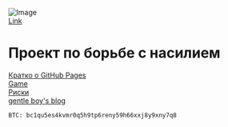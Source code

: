 ![Image](https://static.wixstatic.com/media/7ac599_10e3d91fb1e3408fa7bf4b03f28670ce~mv2.jpg/v1/fill/w_764,h_764,al_c,q_85,usm_0.66_1.00_0.01/7ac599_10e3d91fb1e3408fa7bf4b03f28670ce~mv2.webp) <br />
[Link](https://www.avogado6.com/diary2020?lightbox=dataItem-kgyq2h465)

# Проект по борьбе с насилием
[Кратко о GitHub Pages](https://poolsar42.github.io/non-violent/pages) <br />
[Game](https://poolsar42.github.io/non-violent/game) <br />
[Риски](https://poolsar42.github.io/non-violent/fear) <br />
[gentle boy's blog](https://poolsar42.github.io/non-violent/blog)

```
BTC: bc1qu5es4kvmr0q5h9tp6reny59h66xxj8y9xny7q8
```
